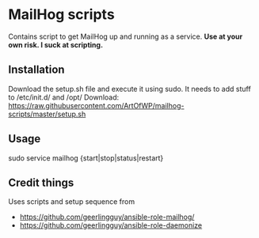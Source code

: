 # MailHog scripts

Contains script to get MailHog up and running as a service.
**Use at your own risk. I suck at scripting.**

## Installation
Download the setup.sh file and execute it using sudo. It needs to add stuff to /etc/init.d/ and /opt/
Download: https://raw.githubusercontent.com/ArtOfWP/mailhog-scripts/master/setup.sh

## Usage
sudo service mailhog {start|stop|status|restart}

## Credit things
Uses scripts and setup sequence from 
 * https://github.com/geerlingguy/ansible-role-mailhog/
 * https://github.com/geerlingguy/ansible-role-daemonize